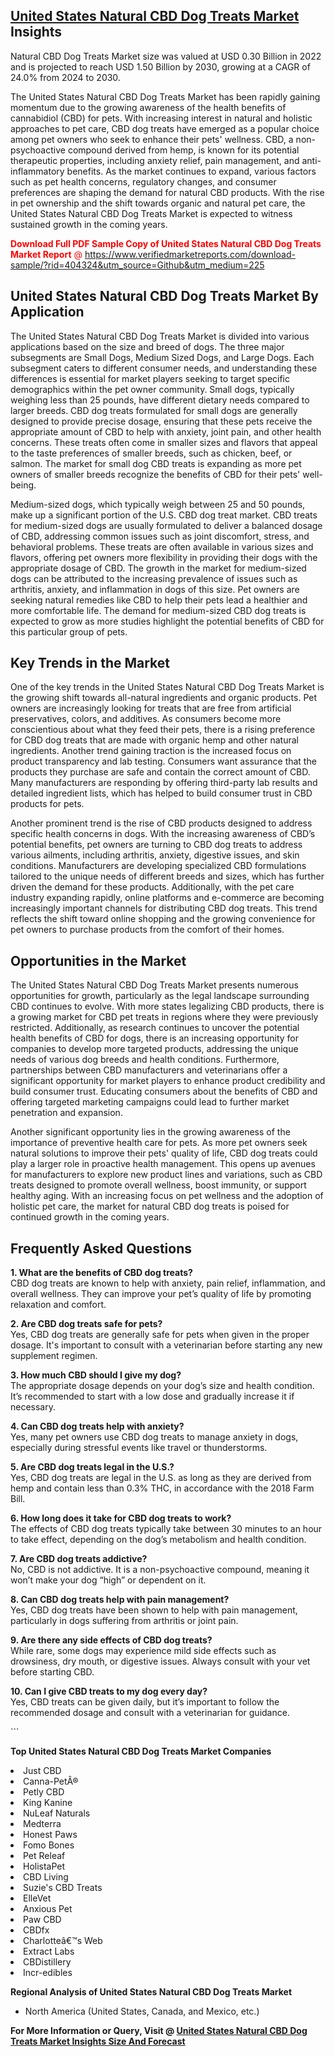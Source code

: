 <h2><a href="https://www.verifiedmarketreports.com/download-sample/?rid=404324&amp;utm_source=Github&amp;utm_medium=225" target="_blank">United States Natural CBD Dog Treats Market</a> Insights</h2><p>Natural CBD Dog Treats Market size was valued at USD 0.30 Billion in 2022 and is projected to reach USD 1.50 Billion by 2030, growing at a CAGR of 24.0% from 2024 to 2030.</p><p> <p>The United States Natural CBD Dog Treats Market has been rapidly gaining momentum due to the growing awareness of the health benefits of cannabidiol (CBD) for pets. With increasing interest in natural and holistic approaches to pet care, CBD dog treats have emerged as a popular choice among pet owners who seek to enhance their pets' wellness. CBD, a non-psychoactive compound derived from hemp, is known for its potential therapeutic properties, including anxiety relief, pain management, and anti-inflammatory benefits. As the market continues to expand, various factors such as pet health concerns, regulatory changes, and consumer preferences are shaping the demand for natural CBD products. With the rise in pet ownership and the shift towards organic and natural pet care, the United States Natural CBD Dog Treats Market is expected to witness sustained growth in the coming years. <p><span class=""><span style="color: #ff0000;"><strong>Download Full PDF Sample Copy of United States Natural CBD Dog Treats Market Report</strong> @ </span><a href="https://www.verifiedmarketreports.com/download-sample/?rid=404324&amp;utm_source=Github&amp;utm_medium=225" target="_blank">https://www.verifiedmarketreports.com/download-sample/?rid=404324&amp;utm_source=Github&amp;utm_medium=225</a></span></p> </p> <h2>United States Natural CBD Dog Treats Market By Application</h2> <p>The United States Natural CBD Dog Treats Market is divided into various applications based on the size and breed of dogs. The three major subsegments are Small Dogs, Medium Sized Dogs, and Large Dogs. Each subsegment caters to different consumer needs, and understanding these differences is essential for market players seeking to target specific demographics within the pet owner community. Small dogs, typically weighing less than 25 pounds, have different dietary needs compared to larger breeds. CBD dog treats formulated for small dogs are generally designed to provide precise dosage, ensuring that these pets receive the appropriate amount of CBD to help with anxiety, joint pain, and other health concerns. These treats often come in smaller sizes and flavors that appeal to the taste preferences of smaller breeds, such as chicken, beef, or salmon. The market for small dog CBD treats is expanding as more pet owners of smaller breeds recognize the benefits of CBD for their pets' well-being. <p>Medium-sized dogs, which typically weigh between 25 and 50 pounds, make up a significant portion of the U.S. CBD dog treat market. CBD treats for medium-sized dogs are usually formulated to deliver a balanced dosage of CBD, addressing common issues such as joint discomfort, stress, and behavioral problems. These treats are often available in various sizes and flavors, offering pet owners more flexibility in providing their dogs with the appropriate dosage of CBD. The growth in the market for medium-sized dogs can be attributed to the increasing prevalence of issues such as arthritis, anxiety, and inflammation in dogs of this size. Pet owners are seeking natural remedies like CBD to help their pets lead a healthier and more comfortable life. The demand for medium-sized CBD dog treats is expected to grow as more studies highlight the potential benefits of CBD for this particular group of pets.</p> <h2>Key Trends in the Market</h2> <p>One of the key trends in the United States Natural CBD Dog Treats Market is the growing shift towards all-natural ingredients and organic products. Pet owners are increasingly looking for treats that are free from artificial preservatives, colors, and additives. As consumers become more conscientious about what they feed their pets, there is a rising preference for CBD dog treats that are made with organic hemp and other natural ingredients. Another trend gaining traction is the increased focus on product transparency and lab testing. Consumers want assurance that the products they purchase are safe and contain the correct amount of CBD. Many manufacturers are responding by offering third-party lab results and detailed ingredient lists, which has helped to build consumer trust in CBD products for pets.</p> <p>Another prominent trend is the rise of CBD products designed to address specific health concerns in dogs. With the increasing awareness of CBD’s potential benefits, pet owners are turning to CBD dog treats to address various ailments, including arthritis, anxiety, digestive issues, and skin conditions. Manufacturers are developing specialized CBD formulations tailored to the unique needs of different breeds and sizes, which has further driven the demand for these products. Additionally, with the pet care industry expanding rapidly, online platforms and e-commerce are becoming increasingly important channels for distributing CBD dog treats. This trend reflects the shift toward online shopping and the growing convenience for pet owners to purchase products from the comfort of their homes.</p> <h2>Opportunities in the Market</h2> <p>The United States Natural CBD Dog Treats Market presents numerous opportunities for growth, particularly as the legal landscape surrounding CBD continues to evolve. With more states legalizing CBD products, there is a growing market for CBD pet treats in regions where they were previously restricted. Additionally, as research continues to uncover the potential health benefits of CBD for dogs, there is an increasing opportunity for companies to develop more targeted products, addressing the unique needs of various dog breeds and health conditions. Furthermore, partnerships between CBD manufacturers and veterinarians offer a significant opportunity for market players to enhance product credibility and build consumer trust. Educating consumers about the benefits of CBD and offering targeted marketing campaigns could lead to further market penetration and expansion.</p> <p>Another significant opportunity lies in the growing awareness of the importance of preventive health care for pets. As more pet owners seek natural solutions to improve their pets' quality of life, CBD dog treats could play a larger role in proactive health management. This opens up avenues for manufacturers to explore new product lines and variations, such as CBD treats designed to promote overall wellness, boost immunity, or support healthy aging. With an increasing focus on pet wellness and the adoption of holistic pet care, the market for natural CBD dog treats is poised for continued growth in the coming years.</p> <h2>Frequently Asked Questions</h2> <p><strong>1. What are the benefits of CBD dog treats?</strong><br>CBD dog treats are known to help with anxiety, pain relief, inflammation, and overall wellness. They can improve your pet’s quality of life by promoting relaxation and comfort.</p> <p><strong>2. Are CBD dog treats safe for pets?</strong><br>Yes, CBD dog treats are generally safe for pets when given in the proper dosage. It's important to consult with a veterinarian before starting any new supplement regimen.</p> <p><strong>3. How much CBD should I give my dog?</strong><br>The appropriate dosage depends on your dog’s size and health condition. It’s recommended to start with a low dose and gradually increase it if necessary.</p> <p><strong>4. Can CBD dog treats help with anxiety?</strong><br>Yes, many pet owners use CBD dog treats to manage anxiety in dogs, especially during stressful events like travel or thunderstorms.</p> <p><strong>5. Are CBD dog treats legal in the U.S.?</strong><br>Yes, CBD dog treats are legal in the U.S. as long as they are derived from hemp and contain less than 0.3% THC, in accordance with the 2018 Farm Bill.</p> <p><strong>6. How long does it take for CBD dog treats to work?</strong><br>The effects of CBD dog treats typically take between 30 minutes to an hour to take effect, depending on the dog’s metabolism and health condition.</p> <p><strong>7. Are CBD dog treats addictive?</strong><br>No, CBD is not addictive. It is a non-psychoactive compound, meaning it won’t make your dog “high” or dependent on it.</p> <p><strong>8. Can CBD dog treats help with pain management?</strong><br>Yes, CBD dog treats have been shown to help with pain management, particularly in dogs suffering from arthritis or joint pain.</p> <p><strong>9. Are there any side effects of CBD dog treats?</strong><br>While rare, some dogs may experience mild side effects such as drowsiness, dry mouth, or digestive issues. Always consult with your vet before starting CBD.</p> <p><strong>10. Can I give CBD treats to my dog every day?</strong><br>Yes, CBD treats can be given daily, but it’s important to follow the recommended dosage and consult with a veterinarian for guidance.</p> ```</p><p><strong>Top United States Natural CBD Dog Treats Market Companies</strong></p><div data-test-id=""><p><li>Just CBD</li><li> Canna-PetÂ®</li><li> Petly CBD</li><li> King Kanine</li><li> NuLeaf Naturals</li><li> Medterra</li><li> Honest Paws</li><li> Fomo Bones</li><li> Pet Releaf</li><li> HolistaPet</li><li> CBD Living</li><li> Suzie's CBD Treats</li><li> ElleVet</li><li> Anxious Pet</li><li> Paw CBD</li><li> CBDfx</li><li> Charlotteâ€™s Web</li><li> Extract Labs</li><li> CBDistillery</li><li> Incr-edibles</li></p><div><strong>Regional Analysis of&nbsp;United States Natural CBD Dog Treats Market</strong></div><ul><li dir="ltr"><p dir="ltr">North America&nbsp;(United States, Canada, and Mexico, etc.)</p></li></ul><p><strong>For More Information or Query, Visit @&nbsp;</strong><strong><a href="https://www.verifiedmarketreports.com/product/natural-cbd-dog-treats-market/?utm_source=Github&amp;utm_medium=225" target="_blank">United States Natural CBD Dog Treats Market Insights Size And Forecast</a></strong></p></div>
